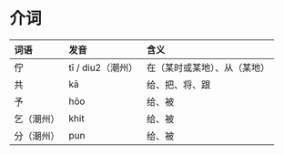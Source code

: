 # 介词

| 词语 | 发音 | 含义 |
| :--- | :--- | :--- |
| 佇 | tī / diu2（潮州） | 在（某时或某地）、从（某地） |
| 共 | kā | 给、把、将、跟 |
| 予 | hōo | 给、被 |
| 乞（潮州） | khit | 给、被 |
| 分（潮州） | pun | 给、被 |

